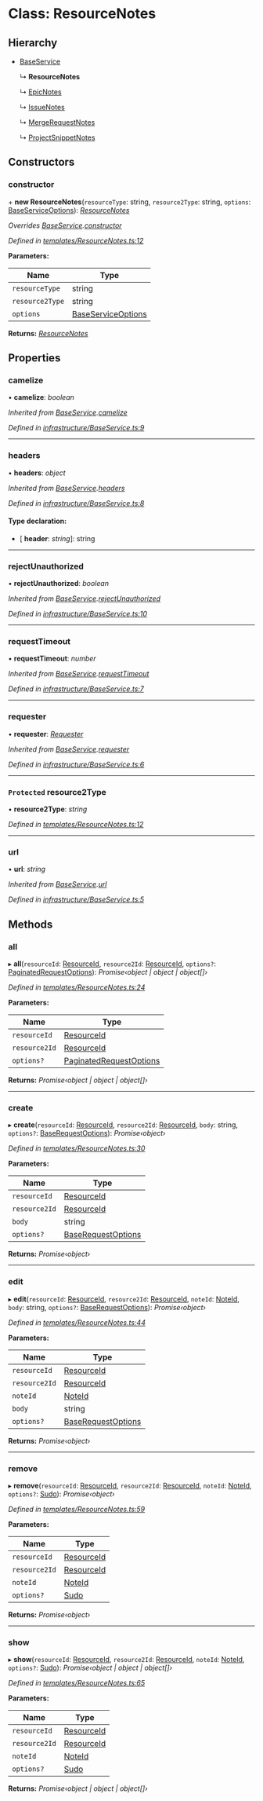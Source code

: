 # Class: ResourceNotes

## Hierarchy

* [BaseService](_infrastructure_baseservice_.baseservice.md)

  ↳ **ResourceNotes**

  ↳ [EpicNotes](_services_epicnotes_.epicnotes.md)

  ↳ [IssueNotes](_services_issuenotes_.issuenotes.md)

  ↳ [MergeRequestNotes](_services_mergerequestnotes_.mergerequestnotes.md)

  ↳ [ProjectSnippetNotes](_services_projectsnippetnotes_.projectsnippetnotes.md)

## Constructors

###  constructor

\+ **new ResourceNotes**(`resourceType`: string, `resource2Type`: string, `options`: [BaseServiceOptions](../interfaces/_infrastructure_index_.baseserviceoptions.md)): *[ResourceNotes](_templates_resourcenotes_.resourcenotes.md)*

*Overrides [BaseService](_infrastructure_baseservice_.baseservice.md).[constructor](_infrastructure_baseservice_.baseservice.md#constructor)*

*Defined in [templates/ResourceNotes.ts:12](https://github.com/arsdehnel/node-gitlab/blob/c2ee9bb/src/templates/ResourceNotes.ts#L12)*

**Parameters:**

Name | Type |
------ | ------ |
`resourceType` | string |
`resource2Type` | string |
`options` | [BaseServiceOptions](../interfaces/_infrastructure_index_.baseserviceoptions.md) |

**Returns:** *[ResourceNotes](_templates_resourcenotes_.resourcenotes.md)*

## Properties

###  camelize

• **camelize**: *boolean*

*Inherited from [BaseService](_infrastructure_baseservice_.baseservice.md).[camelize](_infrastructure_baseservice_.baseservice.md#camelize)*

*Defined in [infrastructure/BaseService.ts:9](https://github.com/arsdehnel/node-gitlab/blob/c2ee9bb/src/infrastructure/BaseService.ts#L9)*

___

###  headers

• **headers**: *object*

*Inherited from [BaseService](_infrastructure_baseservice_.baseservice.md).[headers](_infrastructure_baseservice_.baseservice.md#headers)*

*Defined in [infrastructure/BaseService.ts:8](https://github.com/arsdehnel/node-gitlab/blob/c2ee9bb/src/infrastructure/BaseService.ts#L8)*

#### Type declaration:

* \[ **header**: *string*\]: string

___

###  rejectUnauthorized

• **rejectUnauthorized**: *boolean*

*Inherited from [BaseService](_infrastructure_baseservice_.baseservice.md).[rejectUnauthorized](_infrastructure_baseservice_.baseservice.md#rejectunauthorized)*

*Defined in [infrastructure/BaseService.ts:10](https://github.com/arsdehnel/node-gitlab/blob/c2ee9bb/src/infrastructure/BaseService.ts#L10)*

___

###  requestTimeout

• **requestTimeout**: *number*

*Inherited from [BaseService](_infrastructure_baseservice_.baseservice.md).[requestTimeout](_infrastructure_baseservice_.baseservice.md#requesttimeout)*

*Defined in [infrastructure/BaseService.ts:7](https://github.com/arsdehnel/node-gitlab/blob/c2ee9bb/src/infrastructure/BaseService.ts#L7)*

___

###  requester

• **requester**: *[Requester](../interfaces/_infrastructure_index_.requester.md)*

*Inherited from [BaseService](_infrastructure_baseservice_.baseservice.md).[requester](_infrastructure_baseservice_.baseservice.md#requester)*

*Defined in [infrastructure/BaseService.ts:6](https://github.com/arsdehnel/node-gitlab/blob/c2ee9bb/src/infrastructure/BaseService.ts#L6)*

___

### `Protected` resource2Type

• **resource2Type**: *string*

*Defined in [templates/ResourceNotes.ts:12](https://github.com/arsdehnel/node-gitlab/blob/c2ee9bb/src/templates/ResourceNotes.ts#L12)*

___

###  url

• **url**: *string*

*Inherited from [BaseService](_infrastructure_baseservice_.baseservice.md).[url](_infrastructure_baseservice_.baseservice.md#url)*

*Defined in [infrastructure/BaseService.ts:5](https://github.com/arsdehnel/node-gitlab/blob/c2ee9bb/src/infrastructure/BaseService.ts#L5)*

## Methods

###  all

▸ **all**(`resourceId`: [ResourceId](../modules/_services_index_.md#resourceid), `resource2Id`: [ResourceId](../modules/_services_index_.md#resourceid), `options?`: [PaginatedRequestOptions](../interfaces/_infrastructure_index_.paginatedrequestoptions.md)): *Promise‹object | object | object[]›*

*Defined in [templates/ResourceNotes.ts:24](https://github.com/arsdehnel/node-gitlab/blob/c2ee9bb/src/templates/ResourceNotes.ts#L24)*

**Parameters:**

Name | Type |
------ | ------ |
`resourceId` | [ResourceId](../modules/_services_index_.md#resourceid) |
`resource2Id` | [ResourceId](../modules/_services_index_.md#resourceid) |
`options?` | [PaginatedRequestOptions](../interfaces/_infrastructure_index_.paginatedrequestoptions.md) |

**Returns:** *Promise‹object | object | object[]›*

___

###  create

▸ **create**(`resourceId`: [ResourceId](../modules/_services_index_.md#resourceid), `resource2Id`: [ResourceId](../modules/_services_index_.md#resourceid), `body`: string, `options?`: [BaseRequestOptions](../interfaces/_infrastructure_index_.baserequestoptions.md)): *Promise‹object›*

*Defined in [templates/ResourceNotes.ts:30](https://github.com/arsdehnel/node-gitlab/blob/c2ee9bb/src/templates/ResourceNotes.ts#L30)*

**Parameters:**

Name | Type |
------ | ------ |
`resourceId` | [ResourceId](../modules/_services_index_.md#resourceid) |
`resource2Id` | [ResourceId](../modules/_services_index_.md#resourceid) |
`body` | string |
`options?` | [BaseRequestOptions](../interfaces/_infrastructure_index_.baserequestoptions.md) |

**Returns:** *Promise‹object›*

___

###  edit

▸ **edit**(`resourceId`: [ResourceId](../modules/_services_index_.md#resourceid), `resource2Id`: [ResourceId](../modules/_services_index_.md#resourceid), `noteId`: [NoteId](../modules/_services_index_.md#noteid), `body`: string, `options?`: [BaseRequestOptions](../interfaces/_infrastructure_index_.baserequestoptions.md)): *Promise‹object›*

*Defined in [templates/ResourceNotes.ts:44](https://github.com/arsdehnel/node-gitlab/blob/c2ee9bb/src/templates/ResourceNotes.ts#L44)*

**Parameters:**

Name | Type |
------ | ------ |
`resourceId` | [ResourceId](../modules/_services_index_.md#resourceid) |
`resource2Id` | [ResourceId](../modules/_services_index_.md#resourceid) |
`noteId` | [NoteId](../modules/_services_index_.md#noteid) |
`body` | string |
`options?` | [BaseRequestOptions](../interfaces/_infrastructure_index_.baserequestoptions.md) |

**Returns:** *Promise‹object›*

___

###  remove

▸ **remove**(`resourceId`: [ResourceId](../modules/_services_index_.md#resourceid), `resource2Id`: [ResourceId](../modules/_services_index_.md#resourceid), `noteId`: [NoteId](../modules/_services_index_.md#noteid), `options?`: [Sudo](../interfaces/_infrastructure_index_.sudo.md)): *Promise‹object›*

*Defined in [templates/ResourceNotes.ts:59](https://github.com/arsdehnel/node-gitlab/blob/c2ee9bb/src/templates/ResourceNotes.ts#L59)*

**Parameters:**

Name | Type |
------ | ------ |
`resourceId` | [ResourceId](../modules/_services_index_.md#resourceid) |
`resource2Id` | [ResourceId](../modules/_services_index_.md#resourceid) |
`noteId` | [NoteId](../modules/_services_index_.md#noteid) |
`options?` | [Sudo](../interfaces/_infrastructure_index_.sudo.md) |

**Returns:** *Promise‹object›*

___

###  show

▸ **show**(`resourceId`: [ResourceId](../modules/_services_index_.md#resourceid), `resource2Id`: [ResourceId](../modules/_services_index_.md#resourceid), `noteId`: [NoteId](../modules/_services_index_.md#noteid), `options?`: [Sudo](../interfaces/_infrastructure_index_.sudo.md)): *Promise‹object | object | object[]›*

*Defined in [templates/ResourceNotes.ts:65](https://github.com/arsdehnel/node-gitlab/blob/c2ee9bb/src/templates/ResourceNotes.ts#L65)*

**Parameters:**

Name | Type |
------ | ------ |
`resourceId` | [ResourceId](../modules/_services_index_.md#resourceid) |
`resource2Id` | [ResourceId](../modules/_services_index_.md#resourceid) |
`noteId` | [NoteId](../modules/_services_index_.md#noteid) |
`options?` | [Sudo](../interfaces/_infrastructure_index_.sudo.md) |

**Returns:** *Promise‹object | object | object[]›*
